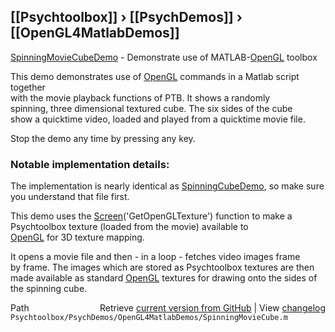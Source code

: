 ## [[Psychtoolbox]] &#8250; [[PsychDemos]] &#8250; [[OpenGL4MatlabDemos]]

[SpinningMovieCubeDemo](SpinningMovieCubeDemo) - Demonstrate use of MATLAB-[OpenGL](OpenGL) toolbox  
  
This demo demonstrates use of [OpenGL](OpenGL) commands in a Matlab script together  
with the movie playback functions of PTB. It shows a randomly  
spinning, three dimensional textured cube. The six sides of the cube  
show a quicktime video, loaded and played from a quicktime movie file.  
  
Stop the demo any time by pressing any key.  
  
### Notable implementation details:  
  
The implementation is nearly identical as [SpinningCubeDemo](SpinningCubeDemo), so make sure  
you understand that file first.  
  
This demo uses the [Screen](Screen)('GetOpenGLTexture') function to make a  
Psychtoolbox texture  (loaded from the movie) available to  
[OpenGL](OpenGL) for 3D texture mapping.  
  
It opens a movie file and then - in a loop - fetches video images frame  
by frame. The images which are stored as Psychtoolbox textures are then  
made available as standard [OpenGL](OpenGL) textures for drawing onto the sides of  
the spinning cube.  
  




<div class="code_header" style="text-align:right;">
  <span style="float:left;">Path&nbsp;&nbsp;</span> <span class="counter">Retrieve <a href=
  "https://raw.github.com/Psychtoolbox-3/Psychtoolbox-3/beta/Psychtoolbox/PsychDemos/OpenGL4MatlabDemos/SpinningMovieCube.m">current version from GitHub</a> | View <a href=
  "https://github.com/Psychtoolbox-3/Psychtoolbox-3/commits/beta/Psychtoolbox/PsychDemos/OpenGL4MatlabDemos/SpinningMovieCube.m">changelog</a></span>
</div>
<div class="code">
  <code>Psychtoolbox/PsychDemos/OpenGL4MatlabDemos/SpinningMovieCube.m</code>
</div>

